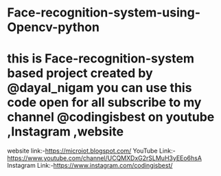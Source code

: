 # Face-recognition-system-using-Opencv-python
# this is Face-recognition-system based project created by @dayal_nigam you can use this code open for all subscribe to my channel @codingisbest on youtube ,Instagram ,website

website link:-https://microiot.blogspot.com/
YouTube Link:-https://www.youtube.com/channel/UCQMXDxG2rSLMuH3yEEo6hsA
Instagram Link:-https://www.instagram.com/codingisbest/
